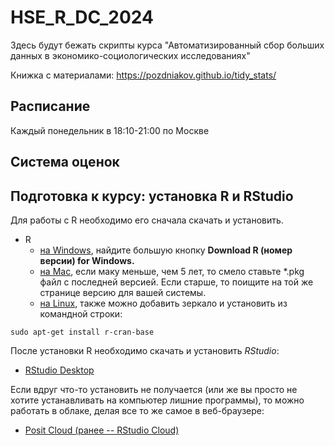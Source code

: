 # HSE_R_DC_2024

Здесь будут бежать скрипты курса "Автоматизированный сбор больших данных в экономико-социологических исследованиях"

Книжка с материалами: <https://pozdniakov.github.io/tidy_stats/>

## Расписание

Каждый понедельник в 18:10-21:00 по Москве

## Система оценок

## Подготовка к курсу: установка R и RStudio

Для работы с R необходимо его сначала скачать и установить.

-   R
    -   [на Windows](https://cran.r-project.org/bin/windows/base/), найдите большую кнопку **Download R (номер версии) for Windows.**
    -   [на Mac](https://cran.r-project.org/bin/macosx/), если маку меньше, чем 5 лет, то смело ставьте \*.pkg файл с последней версией. Если старше, то поищите на той же странице версию для вашей системы.
    -   [на Linux](https://cran.rstudio.com/bin/linux/), также можно добавить зеркало и установить из командной строки:

<!-- -->

```         
sudo apt-get install r-cran-base
```

После установки R необходимо скачать и установить *RStudio*:

-   [RStudio Desktop](https://posit.co/download/rstudio-desktop/)

Если вдруг что-то установить не получается (или же вы просто не хотите устанавливать на компьютер лишние программы), то можно работать в облаке, делая все то же самое в веб-браузере:

-   [Posit Cloud (ранее -- RStudio Cloud)](https://posit.cloud)

